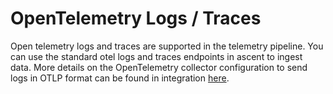 # OpenTelemetry Logs / Traces

Open telemetry logs and traces are supported in the telemetry pipeline. You can use the standard otel logs and traces endpoints in ascent to ingest data. More details on the OpenTelemetry collector configuration to send logs in OTLP format can be found in integration [here](../../integrations/list-of-integrations/opentelemetry.md).
